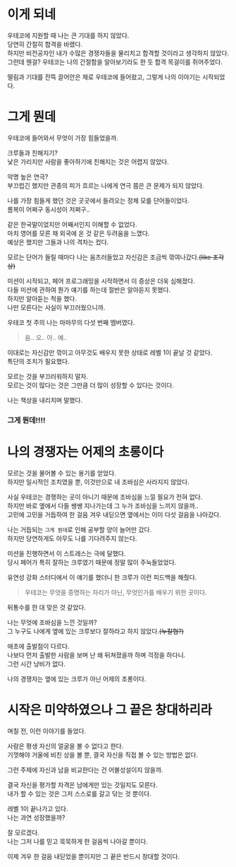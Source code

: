 # 이게 되네
우테코에 지원할 때 나는 큰 기대를 하지 않았다. <br>
당연히 간절히 합격을 바랬다.<br>
하지만 비전공자인 내가 수많은 경쟁자들을 물리치고 합격할 것이라고 생각하지 않았다.<br>
그런데 웬걸? 우테코는 나의 간절함을 알아보기라도 한 듯 합격 목걸이를 쥐어주었다.

떨림과 기대를 잔뜩 끌어안은 채로 우테코에 들어왔고, 그렇게 나의 이야기는 시작되었다.

# 그게 뭔데
우테코에 들어와서 무엇이 가장 힘들었을까.

크루들과 친해지기?<br>
낯은 가리지만 사람을 좋아하기에 친해지는 것은 어렵지 않았다.

악명 높은 연극?<br>
부끄럽긴 했지만 관종의 피가 흐르는 나에게 연극 쯤은 큰 문제가 되지 않았다.

나를 가장 힘들게 했던 것은 곳곳에서 들려오는 정체 모를 단어들이었다.<br>
롬복이 어쩌구 동시성이 저쩌구..

같은 한국말이었지만 어째서인지 이해할 수 없었다.<br>
마치 영어를 모른 채 외국에 온 것 같은 두려움을 느꼈다.<br>
예상은 했지만 그들과 나의 격차는 컸다.

모르는 단어가 들릴 때마다 나는 움츠러들었고 자신감은 조금씩 깎여나갔다.~~(like 조각상)~~

미션이 시작되고, 페어 프로그래밍을 시작하면서 이 증상은 더욱 심해졌다.<br>
다들 미션에 관하여 뭔가 얘기를 하는데 절반은 알아듣지 못했다.<br>
하지만 알아듣는 척을 했다.<br>
나만 모른다는 사실이 부끄러웠으니까.

우테코 첫 주의 나는 마마무의 다섯 번째 멤버였다.
> 음.. 오.. 아.. 예..

이대로는 자신감만 깎이고 아무것도 배우지 못한 상태로 레벨 1이 끝날 것 같았다.<br>
특단의 조치가 필요했다.

모르는 것을 부끄러워하지 말자.<br>
모르는 것이 많다는 것은 그만큼 더 많이 성장할 수 있다는 것이다.

나는 책상을 내리치며 말했다.

### 그게 뭔데!!!!

# 나의 경쟁자는 어제의 초롱이다
모르는 것을 물어볼 수 있는 용기를 얻었다.<br>
하지만 일시적인 조치였을 뿐, 이것만으로 내 조바심은 사라지지 않았다.

사실 우테코는 경쟁하는 곳이 아니기 때문에 조바심을 느낄 필요가 전혀 없다.<br>
하지만 바로 옆에서 다들 쌩쌩 지나가는데 그 누가 조바심을 느끼지 않을까..<br>
고민에 고민을 거듭하여 한 걸음 겨우 내딛으면 옆에서는 이미 다섯 걸음을 나아갔다.

나는 거듭되는 `그게 뭔데`로 인해 공부할 양이 늘어만 갔다.<br>
하지만 당연하게도 아무도 나를 기다려주지 않는다.

미션을 진행하면서 이 스트레스는 극에 달했다.<br>
당시 페어가 특히 잘하는 크루였기 때문에 정말 많이 주눅들었었다.

유연성 강화 스터디에서 이 얘기를 했더니 한 크루가 이런 피드백을 해줬다.
> 우테코는 무엇을 증명하는 자리가 아닌, 무엇인가를 배우기 위한 곳이다.

뒤통수를 한 대 맞은 것 같았다.

나는 무엇에 조바심을 느낀 것일까?<br>
그 누구도 나에게 옆에 있는 크루보다 잘하라고 하지 않았다.~~(누칼협?)~~<br>

애초에 출발점이 다르다.<br>
나보다 먼저 출발한 사람을 보며 난 왜 뒤쳐졌을까 하며 걱정을 하다니.<br>
그런 시간 낭비가 없다.

나의 경쟁자는 옆에 있는 크루가 아닌 어제의 초롱이다.

# 시작은 미약하였으나 그 끝은 창대하리라
며칠 전, 이런 이야기를 들었다.

사람은 평생 자신의 얼굴을 볼 수 없다고 한다.<br>
기껏해야 거울에 비친 상을 볼 뿐, 결국 자신을 직접 볼 수 있는 방법은 없다.

그런 주제에 자신과 남을 비교한다는 건 어불성설이지 않을까.

결국 자신을 평가할 자격은 남에게만 있는 것일지도 모른다.<br>
내가 할 수 있는 것은 그저 스스로를 갈고 닦는 것 뿐이다.

레벨 1이 끝나가고 있다.<br>
나는 과연 성장했을까?

잘 모르겠다.<br>
나는 그저 나를 믿고 묵묵하게 한 걸음씩 나아갈 뿐이다.

이제 겨우 한 걸음 내딛었을 뿐이지만 그 끝은 반드시 창대할 것이다.
